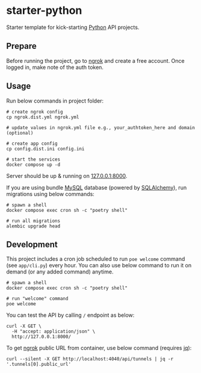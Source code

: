 # starter-python

Starter template for kick-starting [Python](https://www.python.org/) API projects.

## Prepare

Before running the project, go to [ngrok](https://ngrok.com/) and create a free account.
Once logged in, make note of the auth token.

## Usage

Run below commands in project folder:

```shell
# create ngrok config
cp ngrok.dist.yml ngrok.yml

# update values in ngrok.yml file e.g., your_authtoken_here and domain (optional)

# create app config
cp config.dist.ini config.ini

# start the services
docker compose up -d
```

Server should be up & running on [127.0.0.1:8000](http://127.0.0.1:8000/).

If you are using bundle [MySQL](https://www.mysql.com) database (powered by [SQLAlchemy](https://www.sqlalchemy.org)), run migrations using below commands:

```shell
# spawn a shell
docker compose exec cron sh -c "poetry shell"

# run all migrations
alembic upgrade head
```

## Development

This project includes a cron job scheduled to run `poe welcome` command (see `app/cli.py`) every hour.
You can also use below command to run it on demand (or any added command) anytime.

```shell
# spawn a shell
docker compose exec cron sh -c "poetry shell"

# run "welcome" command
poe welcome
```

You can test the API by calling `/` endpoint as below:

```shell
curl -X GET \
  -H "accept: application/json" \
  http://127.0.0.1:8000/
```

To get [ngrok](https://ngrok.com/) public URL from container, use below command (requires [jq](https://jqlang.github.io/jq/)):

```shell
curl --silent -X GET http://localhost:4040/api/tunnels | jq -r '.tunnels[0].public_url'
```

